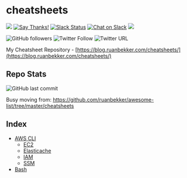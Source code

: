 # cheatsheets 

[![](https://img.shields.io/badge/ruanbekker-cheatsheets-blue.svg)](https://github.com/ruanbekker/cheatsheets) [![Say Thanks!](https://img.shields.io/badge/Say%20Thanks-!-1EAEDB.svg)](https://saythanks.io/to/ruan.ru.bekker@gmail.com) [![Slack Status](https://linux-hackers-slack.herokuapp.com/badge.svg)](https://linux-hackers-slack.herokuapp.com/) [![Chat on Slack](https://img.shields.io/badge/chat-on_slack-orange.svg)](https://linux-hackers.slack.com/) [![](https://img.shields.io/badge/goto-blog.ruanbekker.com-success.svg)](https://blog.ruanbekker.com/?pk_campaign=github&pk_kwd=cheatsheets)

![GitHub followers](https://img.shields.io/github/followers/ruanbekker.svg?label=Follow&style=social) ![Twitter Follow](https://img.shields.io/twitter/follow/ruanbekker.svg?style=social) ![Twitter URL](https://img.shields.io/twitter/url/https/github.com/ruanbekker/cheatsheets.svg?label=Tweet%20Me&style=social)

My Cheatsheet Repository - [https://blog.ruanbekker.com/cheatsheets/](https://blog.ruanbekker.com/cheatsheets/)

## Repo Stats

![GitHub last commit](https://img.shields.io/github/last-commit/ruanbekker/cheatsheets.svg) 

Busy moving from: https://github.com/ruanbekker/awesome-list/tree/master/cheatsheets

## Index

* [AWS CLI]()
  * [EC2](aws-cli/ec2/README.md)
  * [Elasticache](aws-cli/elasticache/README.md)
  * [IAM](aws-cli/iam/README.md)
  * [SSM](aws-cli/ssm/README.md)
* [Bash](bash/README.md)
